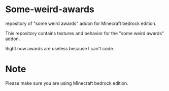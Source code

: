# Some-weird-awards
repository of "some weird awards" addon for Minecraft bedrock edition.

This repository contains textures and behavior for the "some weird awards" addon.

Right now awards are useless because I can't code.

# Note
Please make sure you are using Minecraft bedrock edition.
